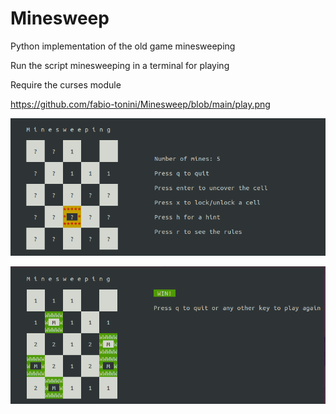 # Minesweep
Python implementation of the old game minesweeping

Run the script minesweeping in a terminal for playing

Require the curses module

https://github.com/fabio-tonini/Minesweep/blob/main/play.png

![alt text](https://github.com/fabio-tonini/Minesweep/blob/main/play.png)

![alt text](https://github.com/fabio-tonini/Minesweep/blob/main/winning.png)
